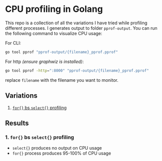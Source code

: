# CPU profiling in Golang

This repo is a collection of all the variations I have tried while profiling different processes.
I generates output to folder `pprof-output`. You can run the following command to visualize CPU usage:

For CLI:
```bash
go tool pprof "pprof-output/{filename}_pprof.pprof"
```

For http _(ensure graphwiz is installed)_:
```bash
go tool pprof -http=":8000" "pprof-output/{filename}_pprof.pprof"
```
replace `filename` with the filename you want to monitor.


## Variations
1. [`for{}` bs `select{}` profiling](https://github.com/rexdez/cpu-profiling-golang/blob/main/variations/for_vs_select.go)


## Results
### 1. `for{}` bs `select{}` profiling
- `select{}` produces no output on CPU usage
- `for{}` process produces 95-100% of CPU usage
